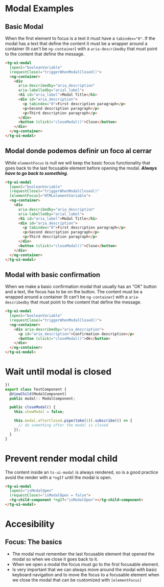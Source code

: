 # Modal Examples

## Basic Modal

When the first element to focus is a text it must have a `tabindex="0"`. If the modal has a text that define the content it must be a wrapper around a container (It can't be `ng-container`) with a `aria-describedby` that must point to the content that define the message.

```html
<tg-ui-modal
  [open]="booleanVariable"
  (requestClose)="triggerWhenModalClosed()">
  <ng-container>
    <div
      aria-describedby="aria_description"
      aria-labelledby="arial_label">
      <h1 id="aria_label">Modal Title</h1>
      <div id="aria_description">
        <p tabindex="0">First description paragraph</p>
        <p>Second description paragraph</p>
        <p>Third description paragraph</p>
      </div>
      <button (click)="closeModal()">Close</button>
    </div>
  </ng-container>
</tg-ui-modal>
```

## Modal donde podemos definir un foco al cerrar

While `elementFocus` is null we will keep the basic focus functionality that goes back to the last focusable element before opening the modal. **_Always have to go back to something_**.

```html
<tg-ui-modal
  [open]="booleanVariable"
  (requestClose)="triggerWhenModalClosed()"
  [elementFocus]="HTMLelementVariable">
  <ng-container>
    <div
      aria-describedby="aria_description"
      aria-labelledby="arial_label">
      <h1 id="aria_label">Modal Title</h1>
      <div id="aria_description">
        <p tabindex="0">First description paragraph</p>
        <p>Second description paragraph</p>
        <p>Third description paragraph</p>
      </div>
      <button (click)="closeModal()">Close</button>
    </div>
  </ng-container>
</tg-ui-modal>
```

## Modal with basic confirmation

When we make a basic confirmation modal that usually has an "OK" button and a text, the focus has to be on the button. The content must be a wrapped around a container (It can't be `ng-container`) with a `aria-describedby` that must point to the content that define the message.

```html
<tg-ui-modal
  [open]="booleanVariable"
  (requestClose)="triggerWhenModalClosed()">
  <ng-container>
    <div aria-describedby="aria_description">
      <p id="aria_description">Confirmation description</p>
      <button (click)="closeModal()">Ok</button>
    </div>
  </ng-container>
</tg-ui-modal>
```

# Wait until modal is closed

```ts
})
export class TestComponent {
  @ViewChild(ModalComponent)
  public modal!: ModalComponent;

  public closeModal() {
    this.showModal = false;

    this.modal.afterClosed.pipe(take(1)).subscribe(() => {
      // do something after the modal is closed
    });
  }
}
```

# Prevent render modal child

The content inside an `ts-ui-modal` is always rendered, so is a good practice avoid the render with a `*ngIf` until the modal is open.

```html
<tg-ui-modal
  [open]="isModalOpen"
  (requestClose)="isModalOpen = false">
  <tg-child-component *ngIf="isModalOpen"></tg-child-component>
</tg-ui-modal>
```

# Accesibility

## Focus: The basics

- The modal must remember the last focusable element that opened the modal so when we close it goes back to it.
- When we open a modal the focus must go to the first focusable element.
- Is very important that we can always move around the modal with basic keyboard navigation and to move the focus to a focusable element when we close the modal that can be customized with `[elementFocus]`

